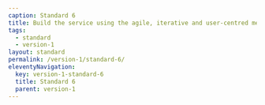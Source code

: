 ```yaml
---
caption: Standard 6
title: Build the service using the agile, iterative and user-centred methods set out in the manual.
tags:
  - standard
  - version-1
layout: standard
permalink: /version-1/standard-6/
eleventyNavigation:
  key: version-1-standard-6
  title: Standard 6
  parent: version-1
---
```

